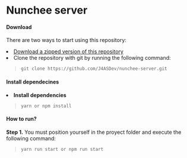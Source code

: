 # Nunchee server

#### Download
There are two ways to start using this repository:

<li>
<a href="https://github.com/J4ASDev/nunchee-server/archive/master.zip">Download a zipped version of this repository</a>
</li>

<li>Clone the repository with git by running the following command:</li>

> `git clone https://github.com/J4ASDev/nunchee-server.git`

#### Install dependecines

<li><b>Install dependencies</b></li>

> `yarn or npm install`

#### How to run?

**Step 1.** You must position yourself in the proyect folder and execute the following command:

> `yarn run start or npm run start`
